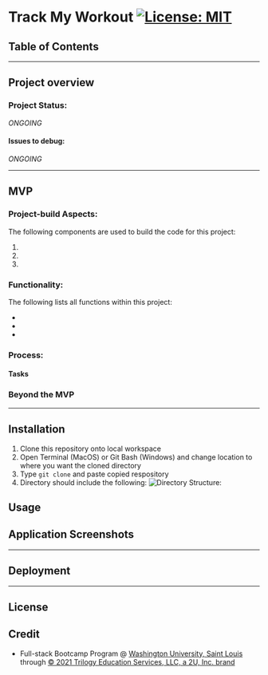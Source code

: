 # Track My Workout  [![License: MIT](https://img.shields.io/badge/License-MIT-yellow.svg)](https://opensource.org/licenses/MIT)

## Table of Contents

****

## Project overview


### Project Status:

*ONGOING*

#### Issues to debug:
*ONGOING*

****

## MVP

### Project-build Aspects:

The following components are used to build the code for this project:

1.
2.
3.

### Functionality:

The following lists all functions within this project:

*
*
*

### Process:
#### Tasks

### Beyond the MVP

****

## Installation

1. Clone this repository onto local workspace
2. Open Terminal (MacOS) or Git Bash (Windows) and change location to where you want the cloned directory
3. Type `git clone` and paste copied respository
4. Directory should include the following:
![Directory Structure:](./assets/images/dir-struc.png)

## Usage

## Application Screenshots


****

## Deployment


****

## License

## Credit

* Full-stack Bootcamp Program @ [Washington University, Saint Louis](https://bootcamp.tlcenter.wustl.edu/) through [© 2021 Trilogy Education Services, LLC, a 2U, Inc. brand](https://www.trilogyed.com/)
